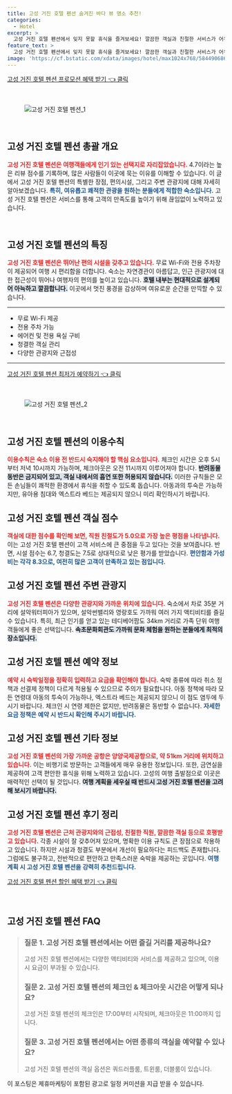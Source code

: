 ```yaml
---
title: 고성 거진 호텔 펜션 숨겨진 바다 뷰 명소 추천!
categories:
  - Hotel
excerpt: >
  고성 거진 호텔 펜션에서 잊지 못할 휴식을 즐겨보세요! 깔끔한 객실과 친절한 서비스가 어우러진 이곳은 설악과 가까워 다양한 즐길 거리를 제공합니다. 4.7의 높은 리뷰 점수로 편안함을 보장합니다.
feature_text: >
  고성 거진 호텔 펜션에서 잊지 못할 휴식을 즐겨보세요! 깔끔한 객실과 친절한 서비스가 어우러진 이곳은 설악과 가까워 다양한 즐길 거리를 제공합니다. 4.7의 높은 리뷰 점수로 편안함을 보장합니다.
image: 'https://cf.bstatic.com/xdata/images/hotel/max1024x768/584490686.jpg?k=47b1da75fa4582ba6ac694f2b6a4e396b3de7aa876dadd7001c5c64962a4380b&o=&hp=1'
---
```


<p><a class="modoo-button" href="https://tinyurl.com/29qf3uwh" rel="nofollow noopener">고성 거진 호텔 펜션 프로모션 혜택 받기 👈 클릭</a></p><br/>
<figure class="image"><img alt="고성 거진 호텔 펜션_1" src="https://cf.bstatic.com/xdata/images/hotel/max1024x768/544245881.jpg?k=3ed28d24bf82cd16c2da40d119fbf2e5f0ed63f1346d7ef722a4434b73af9e0c&amp;o=&amp;hp=1"/></figure><br/>

<h2 data-ke-size="size26" id="고성-거진-호텔-펜션-총괄개요">고성 거진 호텔 펜션 총괄 개요</h2>
<p data-ke-size="size16"><b><span style="color: #ee2323;">고성 거진 호텔 펜션은 여행객들에게 인기 있는 선택지로 자리잡았습니다.</span></b> 4.7이라는 높은 리뷰 점수를 기록하며, 많은 사람들이 이곳에 묵는 이유를 이해할 수 있습니다. 이 글에서 고성 거진 호텔 펜션의 특별한 장점, 편의시설, 그리고 주변 관광지에 대해 자세히 알아보겠습니다. <b><span style="color: #1a5490;">특히, 여유롭고 쾌적한 관광을 원하는 분들에게 적합한 숙소입니다.</span></b> 고성 거진 호텔 펜션은 서비스를 통해 고객의 만족도를 높이기 위해 끊임없이 노력하고 있습니다.</p>
<p data-ke-size="size16"> </p>
<h2 data-ke-size="size23" id="고성-거진-호텔-펜션의-특징">고성 거진 호텔 펜션의 특징</h2>
<p data-ke-size="size16"><b><span style="color: #ee2323;">고성 거진 호텔 펜션은 뛰어난 편의 시설을 갖추고 있습니다.</span></b> 무료 Wi-Fi와 전용 주차장이 제공되어 여행 시 편리함을 더합니다. 숙소는 자연경관이 아름답고, 인근 관광지에 대한 접근성이 뛰어나 여행자의 편의를 높이고 있습니다. <b><span style="background-color: #21538527;">호텔 내부는 현대적으로 설계되어 아늑하고 깔끔합니다.</span></b> 이곳에서 멋진 풍경을 감상하며 여유로운 순간을 만끽할 수 있습니다.</p>
<hr contenteditable="false" data-ke-style="style5" data-ke-type="horizontalRule"/>
<ul data-ke-list-type="disc" style="list-style-type: disc;">
<li>무료 Wi-Fi 제공</li>
<li>전용 주차 가능</li>
<li>에어컨 및 전용 욕실 구비</li>
<li>청결한 객실 관리</li>
<li>다양한 관광지와 근접성</li>
</ul>
<hr contenteditable="false" data-ke-style="style5" data-ke-type="horizontalRule"/>
<p><a class="modoo-button" href="https://tinyurl.com/29qf3uwh" rel="nofollow noopener">고성 거진 호텔 펜션 최저가 예약하기 👈 클릭</a></p><br/>
<figure class="image"><img alt="고성 거진 호텔 펜션_2" src="https://cf.bstatic.com/xdata/images/hotel/max1024x768/584490686.jpg?k=47b1da75fa4582ba6ac694f2b6a4e396b3de7aa876dadd7001c5c64962a4380b&amp;o=&amp;hp=1"/></figure><br/>
<h2 data-ke-size="size23" id="고성-거진-호텔-펜션-이용수칙">고성 거진 호텔 펜션의 이용수칙</h2>
<p data-ke-size="size16"><b><span style="color: #ee2323;">이용수칙은 숙소 이용 전 반드시 숙지해야 할 핵심 요소입니다.</span></b> 체크인 시간은 오후 5시부터 저녁 10시까지 가능하며, 체크아웃은 오전 11시까지 이루어져야 합니다. <b><span style="background-color: #21538527;">반려동물 동반은 금지되어 있고, 객실 내에서의 흡연 또한 허용되지 않습니다.</span></b> 이러한 규칙들은 모든 손님들이 쾌적한 환경에서 휴식을 취할 수 있도록 돕습니다. 아동과의 투숙은 가능하지만, 유아용 침대와 엑스트라 베드는 제공되지 않으니 미리 확인하시기 바랍니다.</p>
<h2 data-ke-size="size23" id="고성-거진-호텔-펜션-객실-점수">고성 거진 호텔 펜션 객실 점수</h2>
<p data-ke-size="size16"><b><span style="color: #ee2323;">객실에 대한 점수를 확인해 보면, 직원 친절도가 5.0으로 가장 높은 평점을 나타냅니다.</span></b> 이는 고성 거진 호텔 펜션이 고객 서비스에 큰 중점을 두고 있다는 것을 보여줍니다. 반면, 시설 점수는 6.7, 청결도는 7.5로 상대적으로 낮은 평가를 받았습니다. <b><span style="color: #1a5490;">편안함과 가성비는 각각 8.3으로, 여전히 많은 고객이 만족하고 있는 점입니다.</span></b></p>
<h2 data-ke-size="size23" id="고성-거진-호텔-펜션-주변-관광지">고성 거진 호텔 펜션 주변 관광지</h2>
<p data-ke-size="size16"><b><span style="color: #ee2323;">고성 거진 호텔 펜션은 다양한 관광지와 가까운 위치에 있습니다.</span></b> 숙소에서 차로 35분 거리에 설악워터피아가 있으며, 설악썬밸리와 영랑호도 가까워 여러 가지 액티비티를 즐길 수 있습니다. 특히, 최근 인기를 얻고 있는 테디베어팜도 34km 거리로 가족 단위 여행객들에게 좋은 선택입니다. <b><span style="background-color: #21538527;">속초문화회관도 가까워 문화 체험을 원하는 분들에게 최적의 장소입니다.</span></b></p>
<h2 data-ke-size="size26" id="고성-거진-호텔-펜션-예약-정보">고성 거진 호텔 펜션 예약 정보</h2>
<p data-ke-size="size16"><b><span style="color: #ee2323;">예약 시 숙박일정을 정확히 입력하고 요금을 확인해야 합니다.</span></b> 숙박 종류에 따라 취소 정책과 선결제 정책이 다르게 적용될 수 있으므로 주의가 필요합니다. 아동 정책에 따라 모든 연령대 아동의 투숙이 가능하나, 엑스트라 베드는 제공되지 않으니 이 점도 염두에 두시기 바랍니다. 체크인 시 연령 제한은 없지만, 반려동물은 동반할 수 없습니다. <b><span style="color: #1a5490;">자세한 요금 정책은 예약 시 반드시 확인해 주시기 바랍니다.</span></b></p>
<h2 data-ke-size="size23" id="고성-거진-호텔-펜션-기타-정보">고성 거진 호텔 펜션 기타 정보</h2>
<p data-ke-size="size16"><b><span style="color: #ee2323;">고성 거진 호텔 펜션의 가장 가까운 공항은 양양국제공항으로, 약 51km 거리에 위치하고 있습니다.</span></b> 이는 비행기로 방문하는 고객들에게 매우 유용한 정보입니다. 또한, 금연실을 제공하여 고객 편안한 휴식을 위해 노력하고 있습니다. 고성의 여행 출발점으로 이곳은 매력적인 선택이 될 것입니다. <b><span style="background-color: #21538527;">여행 계획을 세우실 때 반드시 고성 거진 호텔 펜션을 고려해 보시기 바랍니다.</span></b></p>
<h2 data-ke-size="size26" id="고성-거진-호텔-펜션-후기-정리">고성 거진 호텔 펜션 후기 정리</h2>
<p data-ke-size="size16"><b><span style="color: #ee2323;">고성 거진 호텔 펜션은 근처 관광지와의 근접성, 친절한 직원, 깔끔한 객실 등으로 호평받고 있습니다.</span></b> 각종 시설이 잘 갖추어져 있으며, 명확한 이용 규칙도 큰 장점으로 작용하고 있습니다. 하지만 시설과 청결도 부분에서 개선이 필요하다는 피드백도 존재합니다. 그럼에도 불구하고, 전반적으로 편안하고 만족스러운 숙박을 제공하는 곳입니다. <b><span style="color: #1a5490;">여행 계획 시 고성 거진 호텔 펜션을 강력히 추천드립니다.</span></b></p>

<p><a class="modoo-button" href="https://tinyurl.com/29qf3uwh" rel="nofollow noopener">고성 거진 호텔 펜션 할인 혜택 받기 👈 클릭</a></p><br>
<h2 id="고성 거진 호텔 펜션_FAQ">고성 거진 호텔 펜션 FAQ</h2>
<div itemscope="" itemtype="https://schema.org/FAQPage"> 
<blockquote> 
<div itemscope="" itemprop="mainEntity" itemtype="https://schema.org/Question"> 
<h3 id="질문_1" itemprop="name">질문 1. 고성 거진 호텔 펜션에서는 어떤 즐길 거리를 제공하나요?</h3> 
<div itemscope="" itemprop="acceptedAnswer" itemtype="https://schema.org/Answer"> 
<span itemprop="text"> 
<p>고성 거진 호텔 펜션에서는 다양한 액티비티와 서비스를 제공하고 있으며, 이용 시 요금이 부과될 수 있습니다.</p> 
</span> 
</div> 
</div> 

<div itemscope="" itemprop="mainEntity" itemtype="https://schema.org/Question"> 
<h3 id="질문_2" itemprop="name">질문 2. 고성 거진 호텔 펜션의 체크인 & 체크아웃 시간은 어떻게 되나요?</h3> 
<div itemscope="" itemprop="acceptedAnswer" itemtype="https://schema.org/Answer"> 
<span itemprop="text"> 
<p>고성 거진 호텔 펜션의 체크인은 17:00부터 시작되며, 체크아웃은 11:00까지 입니다.</p> 
</span> 
</div> 
</div> 

<div itemscope="" itemprop="mainEntity" itemtype="https://schema.org/Question"> 
<h3 id="질문_3" itemprop="name">질문 3. 고성 거진 호텔 펜션에서는 어떤 종류의 객실을 예약할 수 있나요?</h3> 
<div itemscope="" itemprop="acceptedAnswer" itemtype="https://schema.org/Answer"> 
<span itemprop="text"> 
<p>고성 거진 호텔 펜션의 객실 옵션은 쿼드러플룸, 트윈룸, 더블룸이 있습니다.</p> 
</span> 
</div> 
</div> 
</blockquote> 
</div><p>이 포스팅은 제휴마케팅이 포함된 광고로 일정 커미션을 지급 받을 수 있습니다.</p>

